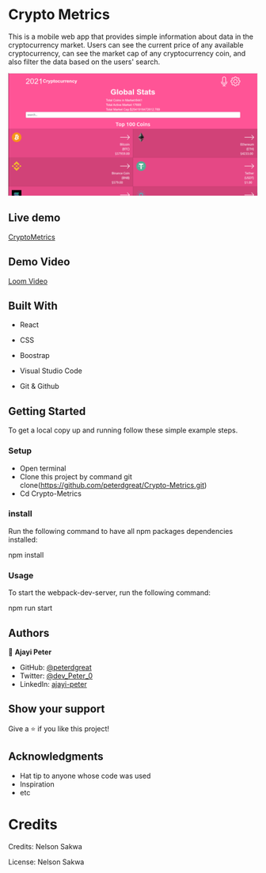 # Crypto Metrics

This is a mobile web app that provides simple information about data in the cryptocurrency market. Users can see the current price of any available cryptocurrency, can see the market cap of any cryptocurrency coin, and also filter the data based on the users' search.
  
![Crypto](./src/components/assets/crptocurrency.png)

## Live demo
[CryptoMetrics](https://crypto-metrics-d.netlify.app)


## Demo Video
[Loom Video](https://www.loom.com/share/99c6763445ea456ba96a078965ace87c)

## Built With

- React

- CSS

- Boostrap

- Visual Studio Code

- Git & Github


## Getting Started
To get a local copy up and running follow these simple example steps.

### Setup
* Open terminal
* Clone this project by command git clone(https://github.com/peterdgreat/Crypto-Metrics.git)
* Cd Crypto-Metrics

### install
Run the following command to have all npm packages dependencies installed:

npm install

### Usage

To start the webpack-dev-server, run the following command:

npm run start

## Authors

👤 **Ajayi Peter**

- GitHub: [@peterdgreat](https://github.com/peterdgreat)
- Twitter: [@dev_Peter_0](https://twitter.com/dev_Peter_O)
- LinkedIn: [ajayi-peter](https://linkedin.com/in/ajayi-peter-4391ab1b5)

## Show your support

Give a ⭐️ if you like this project!

## Acknowledgments
- Hat tip to anyone whose code was used
- Inspiration
- etc

# Credits
Credits: Nelson Sakwa

License: Nelson Sakwa
